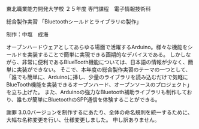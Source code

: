 東北職業能力開発大学校
２５年度
専門課程　電子情報技術科

総合製作実習
「Bluetoothシールドとライブラリの製作」

制作：中塩　成海

オープンハードウェアとしてあらゆる場面で活躍するArduino。様々な機能をシールドを実装することで簡単に実現できる画期的なデバイスである。
しかしながら、非常に便利であるBlueTooth機能については、日本語の情報が少なく、簡単に実装ができない。
そこで、本年度の総合製作実習のテーマの一つとして、「誰でも簡単に、Arduinoに挿し、少量のライブラリを読み込むだけで気軽にBlueTooth機能を実装できるオープンハード、オープンソースのプロジェクト」を立ち上げた。
また、Arduinoの強力なBluetooth補助ライブラリも制作しており、誰もが簡単にBluetoothのSPP通信を体験することができる。

謝罪
3.0.0バージョンを制作するにあたり、全体の命名規則を統一するために、
大幅な名称変更を行い、仕様変更しました。
申し訳ありません。

